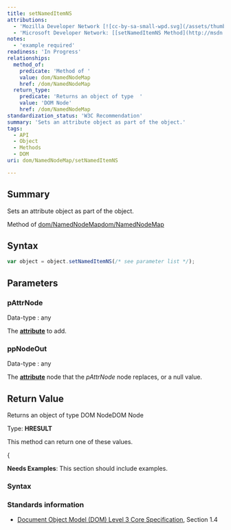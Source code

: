 ```yaml
---
title: setNamedItemNS
attributions:
  - 'Mozilla Developer Network [![cc-by-sa-small-wpd.svg](/assets/thumb/8/8c/cc-by-sa-small-wpd.svg/120px-cc-by-sa-small-wpd.svg.png)](http://creativecommons.org/licenses/by-sa/3.0/us/): [[NamedNodeMap](https://developer.mozilla.org/en-US/docs/Web/API/NamedNodeMap) Article]'
  - 'Microsoft Developer Network: [[setNamedItemNS Method](http://msdn.microsoft.com/en-us/library/ie/ff975204(v=vs.85).aspx) Article]'
notes:
  - 'example required'
readiness: 'In Progress'
relationships:
  method_of:
    predicate: 'Method of '
    value: dom/NamedNodeMap
    href: /dom/NamedNodeMap
  return_type:
    predicate: 'Returns an object of type  '
    value: 'DOM Node'
    href: /dom/NamedNodeMap
standardization_status: 'W3C Recommendation'
summary: 'Sets an attribute object as part of the object.'
tags:
  - API
  - Object
  - Methods
  - DOM
uri: dom/NamedNodeMap/setNamedItemNS

---
```

## <span>Summary</span>

Sets an attribute object as part of the object.

Method of [dom/NamedNodeMap](/dom/NamedNodeMap)[dom/NamedNodeMap](/dom/NamedNodeMap)

## <span>Syntax</span>

``` js
var object = object.setNamedItemNS(/* see parameter list */);
```

## <span>Parameters</span>

### <span>pAttrNode</span>

 Data-type
:   any

 The [**attribute**](/dom/HTMLElement) to add.

### <span>ppNodeOut</span>

 Data-type
:   any

 The [**attribute**](/dom/HTMLElement) node that the *pAttrNode* node replaces, or a null value.

## <span>Return Value</span>

Returns an object of type DOM NodeDOM Node

Type: **HRESULT**

This method can return one of these values.

{

**Needs Examples**: This section should include examples.

### <span>Syntax</span>

### <span>Standards information</span>

-   [Document Object Model (DOM) Level 3 Core Specification](http://go.microsoft.com/fwlink/p/?linkid=182717), Section 1.4

